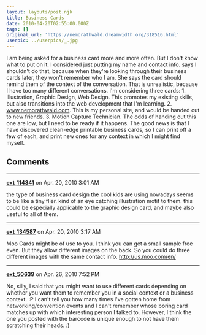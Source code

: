 ```yaml
---
layout: layouts/post.njk
title: Business Cards
date: 2010-04-20T02:55:00.000Z
tags: []
original_url: 'https://nemorathwald.dreamwidth.org/318516.html'
userpic: ../userpics/_.jpg
---
```

I am being asked for a business card more and more often. But I don't know what to put on it. I considered just putting my name and contact info. says I shouldn't do that, because when they're looking through their business cards later, they won't remember who I am. She says the card should remind them of the context of the conversation. That is unrealistic, because I have too many different conversations. I'm considering three cards: 1. Illustration, Graphic Design, Web Design. This promotes my existing skills, but also transitions into the web development that I'm learning. 2. www.nemorathwald.com. This is my personal site, and would be handed out to new friends. 3. Motion Capture Technician. The odds of handing out this one are low, but I need to be ready if it happens. The good news is that I have discovered clean-edge printable business cards, so I can print off a few of each, and print new ones for any context in which I might find myself.

## Comments

---

**[ext_114341](https://www.dreamwidth.org/users/ext_114341)** on Apr. 20, 2010 3:01 AM

the type of business card design the cool kids are using nowadays seems to be like a tiny flier. kind of an eye catching illustration motif to them. this could be especially applicable to the graphic design card, and maybe also useful to all of them.

---

**[ext_134587](https://www.dreamwidth.org/users/ext_134587)** on Apr. 20, 2010 3:17 AM

Moo Cards might be of use to you. I think you can get a small sample free even. But they allow different images on the back. So you could do three different images with the same contact info. http://us.moo.com/en/

---

**[ext_50639](https://www.dreamwidth.org/users/ext_50639)** on Apr. 26, 2010 7:52 PM

No, silly, I said that you might want to use different cards depending on whether you want them to remember you in a social context or a business context. :P I can't tell you how many times I've gotten home from networking/convention events and I can't remember whose boring card matches up with which interesting person I talked to. However, I think the one you posted with the barcode is unique enough to not have them scratching their heads. :)
